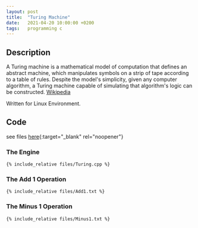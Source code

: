 ```yaml
---
layout: post
title:  "Turing Machine"
date:   2021-04-20 10:00:00 +0200
tags:   programming c
---
```

## Description ##
A Turing machine is a mathematical model of computation that defines an abstract machine, which manipulates symbols on a strip of tape according to a table of rules. Despite the model's simplicity, given any computer algorithm, a Turing machine capable of simulating that algorithm's logic can be constructed.
[Wikipedia](https://en.wikipedia.org/wiki/Turing_machine)

Written for Linux Environment.

## Code ##
see files [here](https://github.com/PaulFinch/paulfinch.github.io/tree/main/_posts/Resources/C/Turing_Machine/files){:target="_blank" rel="noopener"}

### The Engine
```
{% include_relative files/Turing.cpp %}
```

### The Add 1 Operation
```
{% include_relative files/Add1.txt %}
```

### The Minus 1 Operation
```
{% include_relative files/Minus1.txt %}
```